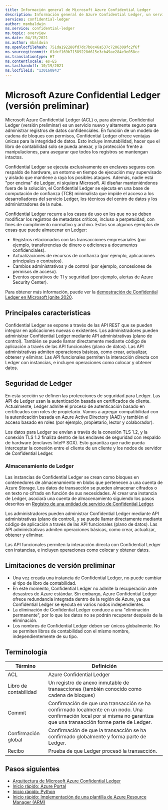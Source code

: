 ```yaml
---
title: Información general de Microsoft Azure Confidential Ledger
description: Información general de Azure Confidential Ledger, un servicio muy seguro para administrar registros de datos confidenciales.
services: confidential-ledger
author: msmbaldwin
ms.service: confidential-ledger
ms.topic: overview
ms.date: 04/15/2021
ms.author: mbaldwin
ms.openlocfilehash: 751da192288fd7dc7b0c46a537c7206309fc2f6f
ms.sourcegitcommit: 01dcf169b71589228d615e3cb49ae284e3e058cc
ms.translationtype: HT
ms.contentlocale: es-ES
ms.lasthandoff: 10/19/2021
ms.locfileid: "130160843"
---
```

# <a name="microsoft-azure-confidential-ledger-preview"></a>Microsoft Azure Confidential Ledger (versión preliminar)

Microsoft Azure Confidential Ledger (ACL) o, para abreviar, Confidential Ledger (versión preliminar) es un servicio nuevo y altamente seguro para administrar registros de datos confidenciales. En función de un modelo de cadena de bloques con permisos, Confidential Ledger ofrece ventajas únicas para la integridad de datos. Esto incluye inmutabilidad, hacer que el libro de contabilidad solo se pueda anexar, y la protección frente a manipulaciones, para asegurar que todos los registros se mantengan intactos.

Confidential Ledger se ejecuta exclusivamente en enclaves seguros con respaldo de hardware, un entorno en tiempo de ejecución muy supervisado y aislado que mantiene a raya los posibles ataques. Además, nadie está "por encima" de Ledger, ni siquiera Microsoft. Al diseñar manteniéndonos fuera de la solución, el Confidential Ledger se ejecuta en una base de computación de confianza (TCB) minimalista que impide el acceso a los desarrolladores del servicio Ledger, los técnicos del centro de datos y los administradores de la nube.

Confidential Ledger recurre a los casos de uso en los que no se deben modificar los registros de metadatos críticos, incluso a perpetuidad, con fines de cumplimiento normativo y archivo. Estos son algunos ejemplos de cosas que puede almacenar en Ledger:

- Registros relacionados con las transacciones empresariales (por ejemplo, transferencias de dinero o ediciones a documentos confidenciales).
- Actualizaciones de recursos de confianza (por ejemplo, aplicaciones principales o contratos).
- Cambios administrativos y de control (por ejemplo, concesiones de permisos de acceso).
- Eventos operativos de TI y seguridad (por ejemplo, alertas de Azure Security Center).

Para obtener más información, puede ver la [demostración de Confidential Ledger en Microsoft Ignite 2020](https://mediusprodstatic.studios.ms/asset-b88de19d-4187-40c4-98f2-a65efc419e2a/OD221_1920x1080_AACAudio_1461.mp4?sv=2018-03-28&sr=b&sig=k5roi6WXnlqK1zP0fs5KYlJd4FD3Nuaf97z%2B2gV0aTs%3D&st=2020-09-22T08%3A05%3A01Z&se=2025-09-22T08%3A10%3A01Z&sp=r&rscd=filename%3DIG20-OD221-Inside%2BAzure%2BDatacenter%2BArchitecture%2Bwith%2BMark%2BRu.mp4).

## <a name="key-features"></a>Principales características

Confidential Ledger se expone a través de las API REST que se pueden integrar en aplicaciones nuevas o existentes. Los administradores pueden administrar Confidential Ledger mediante API administrativas (plano de control). También se puede llamar directamente mediante código de aplicación a través de las API funcionales (plano de datos). Las API administrativas admiten operaciones básicas, como crear, actualizar, obtener y eliminar. Las API funcionales permiten la interacción directa con Ledger con instancias, e incluyen operaciones como colocar y obtener datos.

## <a name="ledger-security"></a>Seguridad de Ledger

En esta sección se definen las protecciones de seguridad para Ledger. Las API de Ledger usan la autenticación basada en certificados de cliente. Actualmente, Ledger admite el proceso de autenticación basado en certificados con roles de propietario. Vamos a agregar compatibilidad con la autenticación basada en Azure Active Directory (AAD) y también el acceso basado en roles (por ejemplo, propietario, lector y colaborador).

Los datos para Ledger se envían a través de la conexión TLS 1.2, y la conexión TLS 1.2 finaliza dentro de los enclaves de seguridad con respaldo de hardware (enclaves Intel® SGX). Esto garantiza que nadie pueda interceptar la conexión entre el cliente de un cliente y los nodos de servidor de Confidential Ledger.

### <a name="ledger-storage"></a>Almacenamiento de Ledger

Las instancias de Confidential Ledger se crean como bloques en contenedores de almacenamiento en blobs que pertenecen a una cuenta de Azure Storage. Los datos de transacción se pueden almacenar cifrados o en texto no cifrado en función de sus necesidades. Al crear una instancia de Ledger, asociará una cuenta de almacenamiento siguiendo los pasos descritos en [Registro de una entidad de servicio de Confidential Ledger](register-ledger-service-principal.md).

Los administradores pueden administrar Confidential Ledger mediante API administrativas (plano de control), y se puede llamar directamente mediante código de aplicación a través de las API funcionales (plano de datos). Las API administrativas admiten operaciones básicas, como crear, actualizar, obtener y eliminar.

Las API funcionales permiten la interacción directa con Confidential Ledger con instancias, e incluyen operaciones como colocar y obtener datos.

## <a name="preview-limitations"></a>Limitaciones de versión preliminar

- Una vez creada una instancia de Confidential Ledger, no puede cambiar el tipo de libro de contabilidad.
- En este momento, Confidential Ledger no admite la recuperación ante desastres de Azure estándar. Sin embargo, Azure Confidential Ledger ofrece redundancia integrada dentro de la región de Azure, ya que Confidential Ledger se ejecuta en varios nodos independientes.
- La eliminación de Confidential Ledger conduce a una "eliminación permanente", por lo que los datos no se podrán recuperar después de la eliminación.
- Los nombres de Confidential Ledger deben ser únicos globalmente. No se permiten libros de contabilidad con el mismo nombre, independientemente de su tipo.

## <a name="terminology"></a>Terminología

| Término | Definición |
|--|--|
| ACL | Azure Confidential Ledger |
| Libro de contabilidad | Un registro de anexo inmutable de transacciones (también conocido como cadena de bloques) |
| Commit | Confirmación de que una transacción se ha confirmado localmente en un nodo. Una confirmación local por sí misma no garantiza que una transacción forme parte de Ledger. |
| Confirmación global | Confirmación de que la transacción se ha confirmado globalmente y forma parte de Ledger. |
| Recibo | Prueba de que Ledger procesó la transacción. |

## <a name="next-steps"></a>Pasos siguientes

- [Arquitectura de Microsoft Azure Confidential Ledger](architecture.md)
- [Inicio rápido: Azure Portal](quickstart-portal.md)
- [Inicio rápido: Python](quickstart-python.md)
- [Inicio rápido: Implementación de una plantilla de Azure Resource Manager (ARM)](quickstart-portal.md)
